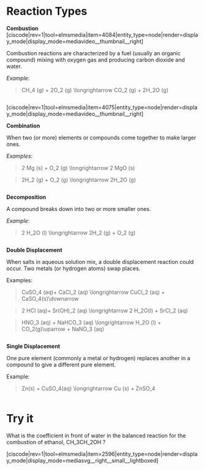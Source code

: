 <div style="float:right;margin:auto"><ebook-button title="Reaction Types" link="https://genchem.science.psu.edu/15-1-reaction-types"></ebook-button></div>


# Reaction Types



**Combustion**
<media-video>[ciscode|rev=1|tool=elmsmedia|item=4084|entity_type=node|render=display_mode|display_mode=mediavideo__thumbnail__right]</media-video>

Combustion reactions are characterized by a fuel (usually an organic compound) mixing with oxygen gas and producing carbon dioxide and water.

_Example_:
> <lrn-math>CH_4 (g) + 2O_2 (g) \longrightarrow CO_2 (g) + 2H_2O (g)</lrn-math> 

<div class="spacer" style="display:block;overflow:hidden;width:100%;"></div>


<media-video>[ciscode|rev=1|tool=elmsmedia|item=4075|entity_type=node|render=display_mode|display_mode=mediavideo__thumbnail__right]</media-video>

**Combination**

When two (or more) elements or compounds come together to make larger ones.

_Examples_:
> <lrn-math>2 Mg (s) + O_2 (g) \longrightarrow  2 MgO (s)</lrn-math> 

> <lrn-math>2H_2 (g) + O_2 (g) \longrightarrow 2H_2O (g)</lrn-math> 

<div class="spacer" style="display:block;overflow:hidden;width:100%;"></div>


**Decomposition**

A compound breaks down into two or more smaller ones.

_Example_: 

> <lrn-math>2 H_2O (l) \longrightarrow 2H_2 (g) + O_2 (g)</lrn-math> 


<div class="spacer" style="display:block;overflow:hidden;width:100%;"></div>


**Double Displacement**

When salts in aqueous solution mix, a double displacement reaction could occur.  Two metals (or hydrogen atoms) swap places.  

Examples:
> <lrn-math>CuSO_4 (aq)+ CaCl_2 (aq) \longrightarrow CuCl_2 (aq) + CaSO_4(s)\downarrow</lrn-math> 

> <lrn-math>2 HCl (aq)+ Sr(OH)_2 (aq) \longrightarrow 2 H_2O(l) + SrCl_2 (aq)</lrn-math> 

> <lrn-math>HNO_3 (aq) + NaHCO_3 (aq) \longrightarrow H_2O (l) + CO_2(g)\uparrow + NaNO_3 (aq)</lrn-math> 


<div class="spacer" style="display:block;overflow:hidden;width:100%;"></div>



**Single Displacement**

One pure element (commonly a metal or hydrogen) replaces another in a compound to give a different pure element.

Example: 
> <lrn-math>Zn(s) + CuSO_4(aq) \longrightarrow Cu (s) + ZnSO_4</lrn-math> 

<div class="spacer" style="display:block;overflow:hidden;width:100%;"></div>


# Try it

What is the coefficient in front of water in the balanced reaction for the combustion of ethanol, <lrn-math>CH_3CH_2OH</lrn-math> ?

[ciscode|rev=1|tool=elmsmedia|item=2596|entity_type=node|render=display_mode|display_mode=mediasvg__right__small__lightboxed]

 